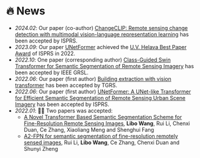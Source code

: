 # 🔥 News
- *2024.02*: Our paper (co-author) [ChangeCLIP: Remote sensing change detection with multimodal vision-language representation learning](https://www.sciencedirect.com/science/article/abs/pii/S0924271624000042) has been accepted by ISPRS.
- *2023.09*: Our paper [UNetFormer](https://www.sciencedirect.com/science/article/pii/S0924271622001654) achieved the [U.V. Helava Best Paper Award](https://www.isprs.org/society/awards/helava/2022.aspx) of ISPRS in 2022.
- *2022.10*: One paper (corresponding author) [Class-Guided Swin Transformer for Semantic Segmentation of Remote Sensing Imagery](https://ieeexplore.ieee.org/abstract/document/9921210) has been accepted by IEEE GRSL.
- *2022.06*: Our paper (first author) [Building extraction with vision transformer](https://ieeexplore.ieee.org/document/9808187) has been accepted by TGRS.
- *2022.06*: Our paper (first author) [UNetFormer: A UNet-like Transformer for Efficient Semantic Segmentation of Remote Sensing Urban Scene Imagery](https://www.sciencedirect.com/science/article/pii/S0924271622001654) has been accepted by ISPRS.
- *2022.01*: 🎉🎉 Two papers was accepted:
  - [A Novel Transformer Based Semantic Segmentation Scheme for Fine-Resolution Remote Sensing Images](https://ieeexplore.ieee.org/abstract/document/9681903), **Libo Wang**, Rui Li, Chenxi Duan, Ce Zhang, Xiaoliang Meng and Shenghui Fang
  - [A2-FPN for semantic segmentation of fine-resolution remotely sensed images](https://www.tandfonline.com/doi/full/10.1080/01431161.2022.2030071), Rui Li, **Libo Wang**, Ce Zhang, Chenxi Duan and Shunyi Zheng 
